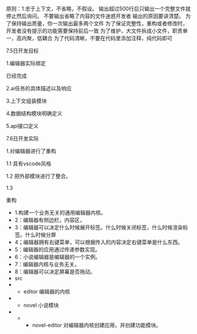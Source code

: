 原则：1.忠于上下文，不省略，不假设。
输出超过500行后只输出一个完整文件就停止然后询问。
不要输出省略了内容的文件迷惑开发者
输出的原因要讲清楚。
为了保持输出质量，你一次输出最多两个文件
为了保证完整性，重构或者修改时，开发者没有提示的功能需要保持前后一致
为了维护，大文件拆成小文件，职责单一，高内聚，低耦合
为了代码清晰，不要在代码里添加注释，纯代码即可

7.5日开发目标

1.编辑器实际绑定

已经完成




2.ai任务的具体描述以及响应

3.上下文组装模块

4.数据结构模块明确定义

5.api接口定义





7.6日开发实际

1.对编辑器进行了重构

1.1 具有vscode风格

1.2 把外部模块进行了整合。

1.3 



重构
- 1.构建一个业务无关的通用编辑器内核。
- 2：编辑器有侧边栏，内容区，
- 3：编辑器可以决定什么时候展开标签。什么时候关闭标签，什么时候渲染标签。什么时候分屏
- 4；编辑器拥有右键菜单，可以根据传入的内容决定右键菜单是什么东西。
- 5：编辑器的应用通过传递参数实现。
- 6：小说编辑器是编辑器的一个实例。
- 7：编辑器内核与业务无关。
- 8：编辑器可以决定屏幕是否拖动。
- src
- - editor 编辑器的内核
- - novel  小说模块
- - - novel-editor  对编辑器内核创建应用，并创建功能模块。



